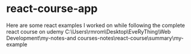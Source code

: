 # react-course-app
Here are some react examples I worked on while following the complete react course on udemy
C:\Users\rmrom\Desktop\EveRyThing\Web Development\my-notes-and courses-notes\react-course\summary\my-example
